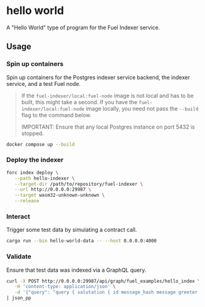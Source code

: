 # hello world

 A "Hello World" type of program for the Fuel Indexer service.

## Usage

### Spin up containers

Spin up containers for the Postgres indexer service backend, the indexer service, and a test Fuel node.

> If the `fuel-indexer/local:fuel-node` image is not local and has to be built, this might take a second. If you have the `fuel-indexer/local:fuel-node` image locally, you need not pass the `--build` flag to the command below.
>
> IMPORTANT: Ensure that any local Postgres instance on port 5432 is stopped.

```bash
docker compose up --build
```

### Deploy the indexer

```bash
forc index deploy \
   --path hello-indexer \
   --target-dir /path/to/repository/fuel-indexer \
   --url http://0.0.0.0:29987 \
   --target wasm32-unknown-unknown \
   --release
```

### Interact

Trigger some test data by simulating a contract call.

```bash
cargo run --bin hello-world-data -- --host 0.0.0.0:4000
```

### Validate

Ensure that test data was indexed via a GraphQL query.

```bash
curl -X POST http://0.0.0.0:29987/api/graph/fuel_examples/hello_index \
   -H 'content-type: application/json' \
   -d '{"query": "query { salutation { id message_hash message greeter first_seen last_seen }}", "params": "b"}' \
| json_pp
```
